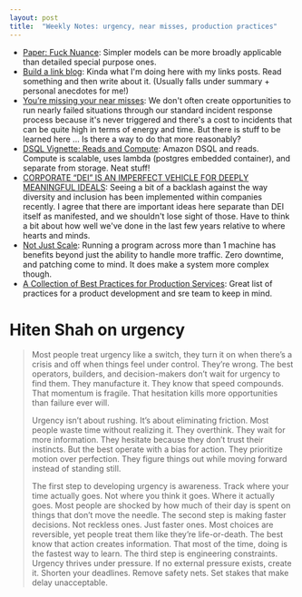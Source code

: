 ```yaml
---
layout: post
title:  "Weekly Notes: urgency, near misses, production practices"
---
```


* [Paper: Fuck Nuance](https://ferd.ca/notes/paper-fuck-nuance.html): Simpler models can be more broadly applicable than detailed special purpose ones.
* [Build a link blog](https://xuanwo.io/links/2025/01/link-blog/): Kinda what I'm doing here with my links posts. Read something and then write about it. (Usually falls under summary + personal anecdotes for me!)
* [You’re missing your near misses](https://surfingcomplexity.blog/2025/02/01/youre-missing-your-near-misses/): We don't often create opportunities to run nearly failed situations through our standard incident response process because it's never triggered and there's a cost to incidents that can be quite high in terms of energy and time. But there is stuff to be learned here ... Is there a way to do that more reasonably?
* [DSQL Vignette: Reads and Compute](https://brooker.co.za/blog/2024/12/04/inside-dsql.html): Amazon DSQL and reads. Compute is scalable, uses lambda (postgres embedded container), and separate from storage. Neat stuff!
* [CORPORATE “DEI” IS AN IMPERFECT VEHICLE FOR DEEPLY MEANINGFUL IDEALS](https://charity.wtf/2025/02/10/corporate-dei-is-an-imperfect-vehicle-for-deeply-meaningful-ideals/): Seeing a bit of a backlash against the way diversity and inclusion has been implemented within companies recently. I agree that there are important ideas here separate than DEI itself as manifested, and we shouldn't lose sight of those. Have to think a bit about how well we've done in the last few years relative to where hearts and minds. 
* [Not Just Scale](https://brooker.co.za/blog/2024/06/04/scale.html): Running a program across more than 1 machine has benefits beyond just the ability to handle more traffic. Zero downtime, and patching come to mind. It does make a system more complex though.
* [A Collection of Best Practices for Production Services](https://sre.google/sre-book/service-best-practices/): Great list of practices for a product development and sre team to keep in mind.

# Hiten Shah on urgency

> Most people treat urgency like a switch, they turn it on when there’s a crisis and off when things feel under control. They’re wrong. The best operators, builders, and decision-makers don’t wait for urgency to find them. They manufacture it. They know that speed compounds. That momentum is fragile. That hesitation kills more opportunities than failure ever will.
> 
> Urgency isn’t about rushing. It’s about eliminating friction. Most people waste time without realizing it. They overthink. They wait for more information. They hesitate because they don’t trust their instincts. But the best operate with a bias for action. They prioritize motion over perfection. They figure things out while moving forward instead of standing still.
> 
> The first step to developing urgency is awareness. Track where your time actually goes. Not where you think it goes. Where it actually goes. Most people are shocked by how much of their day is spent on things that don’t move the needle. The second step is making faster decisions. Not reckless ones. Just faster ones. Most choices are reversible, yet people treat them like they’re life-or-death. The best know that action creates information. That most of the time, doing is the fastest way to learn. The third step is engineering constraints. Urgency thrives under pressure. If no external pressure exists, create it. Shorten your deadlines. Remove safety nets. Set stakes that make delay unacceptable.
